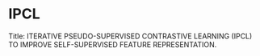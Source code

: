 # IPCL
Title: ITERATIVE PSEUDO-SUPERVISED CONTRASTIVE LEARNING (IPCL) TO IMPROVE SELF-SUPERVISED FEATURE REPRESENTATION.
